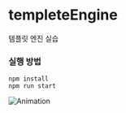 # templeteEngine
템플릿 엔진 실습

### 실행 방법

```
npm install
npm run start
```

![Animation](https://github.com/user-attachments/assets/e8f1ee6e-15c6-497d-ab50-8e51c97b115d)
